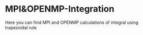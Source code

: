 # MPI&OPENMP-Integration
Here you can find MPI and OPENMP calculations of integral using trapezoidal rule
